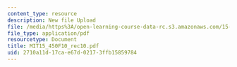 ```yaml
---
content_type: resource
description: New file Upload
file: /media/https%3A/open-learning-course-data-rc.s3.amazonaws.com/15-450-analytics-of-finance-fall-2010/2710a11d17cae67d02173ffb15859784_MIT15_450F10_rec10.pdf
file_type: application/pdf
resourcetype: Document
title: MIT15_450F10_rec10.pdf
uid: 2710a11d-17ca-e67d-0217-3ffb15859784
---
```

